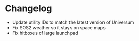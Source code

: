 # Changelog
- Update utility IDs to match the latest version of Universum
- Fix SOS2 weather so it stays on space maps
- Fix hitboxes of large launchpad
